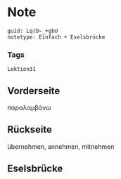 # Note
```
guid: Lq(D~_+gbU
notetype: Einfach + Eselsbrücke
```

### Tags
```
Lektion31
```

## Vorderseite
παραλαμβάνω

## Rückseite
übernehmen, annehmen, mitnehmen

## Eselsbrücke


